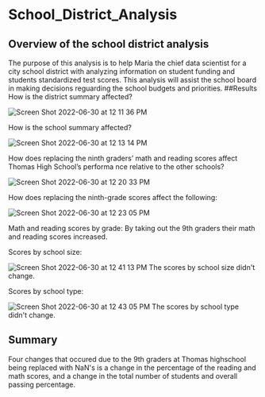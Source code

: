 # School_District_Analysis
## Overview of the school district analysis
The purpose of this analysis is to help Maria the chief data scientist for a city school district with analyzing information on student funding and students standardized test scores. This analysis will assist the school board in making decisions reguarding the school budgets and priorities.
##Results
How is the district summary affected?

![Screen Shot 2022-06-30 at 12 11 36 PM](https://user-images.githubusercontent.com/106411743/176726553-da021b68-8aa9-4242-ac67-03351a367a35.png)

How is the school summary affected?

![Screen Shot 2022-06-30 at 12 13 14 PM](https://user-images.githubusercontent.com/106411743/176726781-1c32a954-79d1-4663-9b59-49d6f844f77b.png)

How does replacing the ninth graders’ math and reading scores affect Thomas High School’s performa
nce relative to the other schools?

![Screen Shot 2022-06-30 at 12 20 33 PM](https://user-images.githubusercontent.com/106411743/176728218-836f5561-6c11-426a-858c-275ffa63a2c3.png)


How does replacing the ninth-grade scores affect the following:

![Screen Shot 2022-06-30 at 12 23 05 PM](https://user-images.githubusercontent.com/106411743/176728591-bc20abc0-2c08-4cff-ae2a-c7df251da9c7.png)

Math and reading scores by grade:
By taking out the 9th graders their math and reading scores increased.

Scores by school size:

![Screen Shot 2022-06-30 at 12 41 13 PM](https://user-images.githubusercontent.com/106411743/176732169-2a7a9eb0-c704-46ba-8f85-5c65c1b57eaa.png)
The scores by school size didn't change.

Scores by school type:

![Screen Shot 2022-06-30 at 12 43 05 PM](https://user-images.githubusercontent.com/106411743/176732417-f940e30c-f378-4cb5-a82c-a40314df993c.png)
The scores by school type didn't change.

## Summary
Four changes that occured due to the 9th graders at Thomas highschool being replaced with NaN's is a change in the percentage of the reading and math scores, and a change in the total number of students and overall passing percentage.

